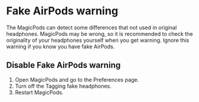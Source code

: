 # Fake AirPods warning

The MagicPods can detect some differences that not used in original headphones. MagicPods may be wrong, so it is recommended to check the originality of your headphones yourself when you get warning. Ignore this warning if you know you have fake AirPods.

## Disable Fake AirPods warning

1. Open MagicPods and go to the Preferences page.
2. Turn off the Tagging fake headphones.
3. Restart MagicPods.